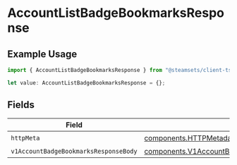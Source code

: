 # AccountListBadgeBookmarksResponse

## Example Usage

```typescript
import { AccountListBadgeBookmarksResponse } from "@steamsets/client-ts/models/operations";

let value: AccountListBadgeBookmarksResponse = {};
```

## Fields

| Field                                                                                                            | Type                                                                                                             | Required                                                                                                         | Description                                                                                                      |
| ---------------------------------------------------------------------------------------------------------------- | ---------------------------------------------------------------------------------------------------------------- | ---------------------------------------------------------------------------------------------------------------- | ---------------------------------------------------------------------------------------------------------------- |
| `httpMeta`                                                                                                       | [components.HTTPMetadata](../../models/components/httpmetadata.md)                                               | :heavy_check_mark:                                                                                               | N/A                                                                                                              |
| `v1AccountBadgeBookmarksResponseBody`                                                                            | [components.V1AccountBadgeBookmarksResponseBody](../../models/components/v1accountbadgebookmarksresponsebody.md) | :heavy_minus_sign:                                                                                               | OK                                                                                                               |